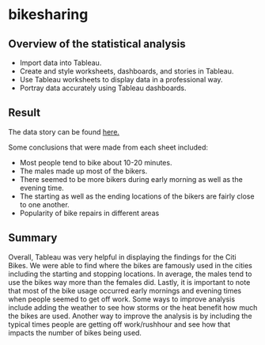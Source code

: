 # bikesharing

## Overview of the statistical analysis

- Import data into Tableau.
- Create and style worksheets, dashboards, and stories in Tableau.
- Use Tableau worksheets to display data in a professional way.
- Portray data accurately using Tableau dashboards.

## Result

The data story can be found [here.](https://public.tableau.com/app/profile/hibah.ahmed/viz/TableauModule_16486020197060/NYCCitibikeChallenge?publish=yes)

Some conclusions that were made from each sheet included:
- Most people tend to bike about 10-20 minutes.
- The males made up most of the bikers.
- There seemed to be more bikers during early morning as well as the evening time.
- The starting as well as the ending locations of the bikers are fairly close to one another. 
- Popularity of bike repairs in different areas

## Summary

Overall, Tableau was very helpful in displaying the findings for the Citi Bikes. We were able to find where the bikes are famously used in the cities including the starting and stopping locations. In average, the males tend to use the bikes way more than the females did. Lastly, it is important to note that most of the bike usage occurred early mornings and evening times when people seemed to get off work. Some ways to improve analysis include adding the weather to see how storms or the heat benefit how much the bikes are used. Another way to improve the analysis is by including the typical times people are getting off work/rushhour and see how that impacts the number of bikes being used.

